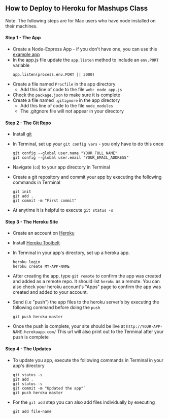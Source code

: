 How to Deploy to Heroku for Mashups Class
------------------

Note: The following steps are for Mac users who have node installed on their machines.

#### Step 1 - The App
* Create a Node-Express App - if you don't have one, you can use this [example app](https://github.com/craigprotzel/Mashups/tree/master/Server_Node_Express/express_with_public_folder)
* In the app.js file update the `app.listen` method to include an `env.PORT` variable  
	```
	app.listen(process.env.PORT || 3000)
	```
* Create a file named `Procfile` in the app directory
	* Add this line of code to the file `web: node app.js`
* Check the `package.json` to make sure it is complete
* Create a file named `.gitignore` in the app directory
	* Add this line of code to the file `node_modules`
	* The .gitgnore file will not appear in your directory

#### Step 2 - The Git Repo
* Install [git](http://git-scm.com/downloads)
* In Terminal, set up your `git config vars` - you only have to do this once

	```
	git config --global user.name "YOUR_FULL_NAME"  
	git config --global user.email "YOUR_EMAIL_ADDRESS"
	```
* Navigate (`cd`) to your app directory in Terminal
* Create a git repository and commit your app by executing the following commands in Terminal

	```
	git init  
	git add .  
	git commit -m "First commit"
	```
* At anytime it is helpful to execute `git status -s`

#### Step 3 - The Heroku Site
* Create an account on [Heroku](https://heroku.com)
* Install [Heroku Toolbelt](https://toolbelt.heroku.com/)
* In Terminal in your app's directory, set up a heroku app. 

	```
	heroku login
	heroku create MY-APP-NAME
	```
* After creating the app, type `git remote` to confirm the app was created and added as a remote repo. It should list `heroku` as a remote. You can also check your heroku account's "Apps" page to confirm the app was created and added to your account.
* Send (i.e "push") the app files to the heroku server's by executing the following command
before doing the `push`

	```
	git push heroku master
	```
* Once the push is complete, your site should be live at `http://YOUR-APP-NAME.herokuapp.com/`
This url will also print out to the Terminal after your push is complete

#### Step 4 - The Updates
* To update you app, execute the following commands in Terminal in your app's directory

	```
	git status -s 
	git add . 
	git status -s 
	git commit -m "Updated the app"`
	git push heroku master
	```
* For the `git add` step you can also add files individually by executing

	```
	git add file-name
	```

